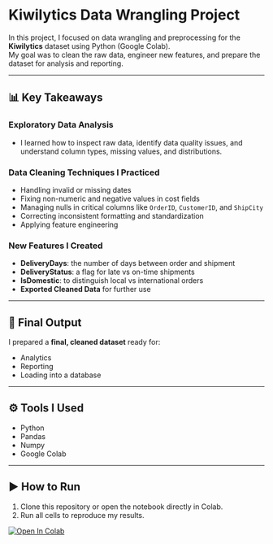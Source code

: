 # Kiwilytics Data Wrangling Project

In this project, I focused on data wrangling and preprocessing for the **Kiwilytics** dataset using Python (Google Colab).  
My goal was to clean the raw data, engineer new features, and prepare the dataset for analysis and reporting.

---

## 📊 Key Takeaways

### Exploratory Data Analysis
- I learned how to inspect raw data, identify data quality issues, and understand column types, missing values, and distributions.

### Data Cleaning Techniques I Practiced
- Handling invalid or missing dates  
- Fixing non-numeric and negative values in cost fields  
- Managing nulls in critical columns like `OrderID`, `CustomerID`, and `ShipCity`  
- Correcting inconsistent formatting and standardization  
- Applying feature engineering  

### New Features I Created
- **DeliveryDays**: the number of days between order and shipment  
- **DeliveryStatus**: a flag for late vs on-time shipments  
- **IsDomestic**: to distinguish local vs international orders  
- **Exported Cleaned Data** for further use  

---

## 🚀 Final Output
I prepared a **final, cleaned dataset** ready for:
- Analytics  
- Reporting  
- Loading into a database  

---

## ⚙️ Tools I Used
- Python  
- Pandas
- Numpy
- Google Colab  

---

## ▶️ How to Run
1. Clone this repository or open the notebook directly in Colab.  
2. Run all cells to reproduce my results.  

[![Open In Colab](https://colab.research.google.com/assets/colab-badge.svg)](https://colab.research.google.com/github/Abdallahmoha277/DataWrangling-Kiwilytics/blob/main/Kiwilytics_DataWrangling.ipynb)


